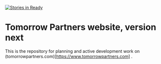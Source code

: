 [![Stories in Ready](https://badge.waffle.io/TomorrowPartners/tomorrow-web.png?label=ready&title=Ready)](https://waffle.io/TomorrowPartners/tomorrow-web?utm_source=badge)

# Tomorrow Partners website, version next
This is the repository for planning and active development work on (tomorrowpartners.com)[https://www.tomorrowpartners.com] .
